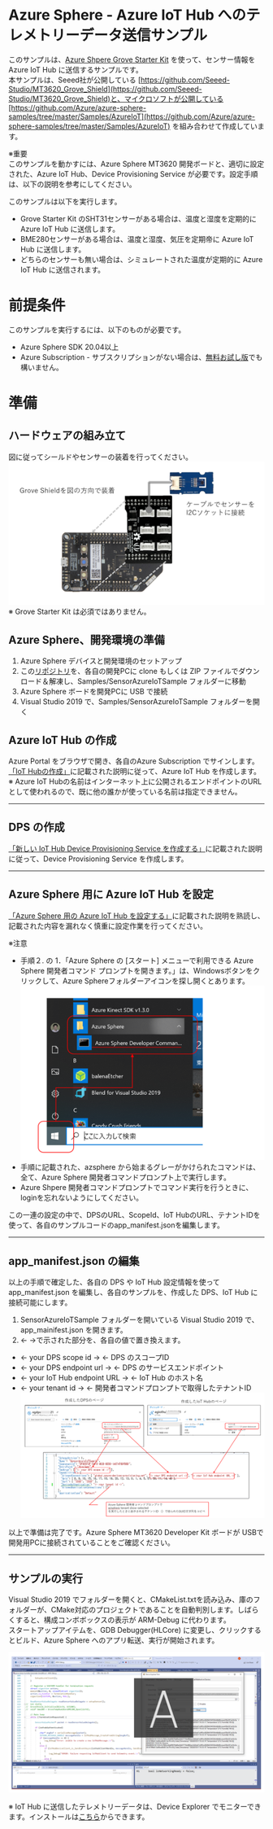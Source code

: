 # Azure Sphere - Azure IoT Hub へのテレメトリーデータ送信サンプル  
このサンプルは、[Azure Shpere Grove Starter Kit](https://wiki.seeedstudio.com/Grove_Starter_Kit_for_Azure_Sphere_MT3620_Development_Kit/) を使って、センサー情報を Azure IoT Hub に送信するサンプルです。  
本サンプルは、Seeed社が公開している [https://github.com/Seeed-Studio/MT3620_Grove_Shield](https://github.com/Seeed-Studio/MT3620_Grove_Shield)と、マイクロソフトが公開している[https://github.com/Azure/azure-sphere-samples/tree/master/Samples/AzureIoT](https://github.com/Azure/azure-sphere-samples/tree/master/Samples/AzureIoT) を組み合わせて作成しています。 

※重要  
このサンプルを動かすには、Azure Sphere MT3620 開発ボードと、適切に設定された、Azure IoT Hub、Device Provisioning Service が必要です。設定手順は、以下の説明を参考にしてください。  

このサンプルは以下を実行します。

- Grove Starter Kit のSHT31センサーがある場合は、温度と湿度を定期的に Azure IoT Hub に送信します。 
- BME280センサーがある場合は、温度と湿度、気圧を定期帝に Azure IoT Hub に送信します。
- どちらのセンサーも無い場合は、シミュレートされた温度が定期的に Azure IoT Hub に送信されます。 

# 前提条件  
このサンプルを実行するには、以下のものが必要です。  
- Azure Sphere SDK 20.04以上
- Azure Subscription - サブスクリプションがない場合は、[無料お試し版](https://azure.microsoft.com/ja-jp/free/?v=17.15)でも構いません。 

# 準備 
## ハードウェアの組み立て  
図に従ってシールドやセンサーの装着を行ってください。
![hw setting up](../../images/hwsettingup.PNG)  
※ Grove Starter Kit は必須ではありません。

## Azure Sphere、開発環境の準備  
1. Azure Sphere デバイスと開発環境のセットアップ 
2. この[リポジトリ](https://github.com/ms-iotkithol-jp/MT3620_Grove_Shield)を、各自の開発PCに clone もしくは ZIP ファイルでダウンロード＆解凍し、Samples/SensorAzureIoTSample フォルダーに移動
3. Azure Sphere ボードを開発PCに USB で接続
4. Visual Studio 2019 で、Samples/SensorAzureIoTSample フォルダーを開く  

## Azure IoT Hub の作成 
Azure Portal をブラウザで開き、各自のAzure Subscription でサインします。  
[「IoT Hubの作成」](https://docs.microsoft.com/ja-jp/azure/iot-hub/iot-hub-create-through-portal#create-an-iot-hub)に記載された説明に従って、Azure IoT Hub を作成します。  
※ Azure IoT Hubの名前はインターネット上に公開されるエンドポイントのURLとして使われるので、既に他の誰かが使っている名前は指定できません。

---
## DPS の作成  
[「新しい IoT Hub Device Provisioning Service を作成する」](https://docs.microsoft.com/ja-jp/azure/iot-dps/quick-setup-auto-provision#create-a-new-iot-hub-device-provisioning-service)に記載された説明に従って、Device Provisioning Service を作成します。

---
## Azure Sphere 用に Azure IoT Hub を設定  
[「Azure Sphere 用の Azure IoT Hub を設定する」](https://docs.microsoft.com/ja-jp/azure-sphere/app-development/setup-iot-hub)に記載された説明を熟読し、記載された内容を漏れなく慎重に設定作業を行ってください。  

※注意  
- 手順２. の 1．「Azure Sphere の [スタート] メニューで利用できる Azure Sphere 開発者コマンド プロンプトを開きます。」は、Windowsボタンをクリックして、Azure Sphereフォルダーアイコンを探し開くとあります。 
![sphere shell](../../images/runSphereShell.PNG)  
- 手順に記載された、azsphere から始まるグレーがかけられたコマンドは、全て、Azure Sphere 開発者コマンドプロンプト上で実行します。
- Azure Shpere 開発者コマンドプロンプトでコマンド実行を行うときに、loginを忘れないようにしてください。

この一連の設定の中で、DPSのURL、ScopeId、IoT HubのURL、テナントIDを使って、各自のサンプルコードのapp_manifest.jsonを編集します。  

---
## app_manifest.json の編集  
以上の手順で確定した、各自の DPS や IoT Hub 設定情報を使って app_manifest.json を編集し、各自のサンプルを、作成した DPS、IoT Hub に接続可能にします。 
1. SensorAzureIoTSample フォルダーを開いている Visual Studio 2019 で、app_mainifest.json を開きます。
2. <- ->で示された部分を、各自の値で置き換えます。
 - <- your DPS scope id -> ← DPS のスコープID
 - <- your DPS endpoint url -> ← DPS のサービスエンドポイント
 - <- your IoT Hub endpoint URL -> ← IoT Hub のホスト名
 - <- your tenant id -> ← 開発者コマンドプロンプトで取得したテナントID
![参考](../../images/setup_app_manifest.PNG)

以上で準備は完了です。Azure Sphere MT3620 Developer Kit ボードが USBで開発用PCに接続されていることをご確認ください。  

---
## サンプルの実行 
Visual Studio 2019 でフォルダーを開くと、CMakeList.txtを読み込み、庫のフォルダーが、CMake対応のプロジェクトであることを自動判別します。しばらくすると、構成コンボボックスの表示が ARM-Debug に代わります。  
スタートアップアイテムを、GDB Debugger(HLCore) に変更し、クリックするとビルド、Azure Sphere へのアプリ転送、実行が開始されます。 

![Running](../../images/RunningSampe.PNG)

※ IoT Hub に送信したテレメトリーデータは、Device Explorer でモニターできます。インストールは[こちら](https://github.com/Azure/azure-iot-sdks/releases/download/2016-11-17/SetupDeviceExplorer.msi)からできます。
